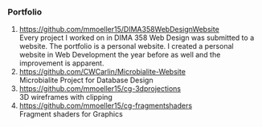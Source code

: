### Portfolio

1. https://github.com/mmoeller15/DIMA358WebDesignWebsite \
   Every project I worked on in DIMA 358 Web Design was submitted to a website. The portfolio is a personal website. I created a personal website in Web Development the year before as well and the improvement is apparent. 
2. https://github.com/CWCarlin/Microbialite-Website \
  Microbialite Project for Database Design
3.  https://github.com/mmoeller15/cg-3dprojections \
   3D wireframes with clipping 
4. https://github.com/mmoeller15/cg-fragmentshaders \
   Fragment shaders for Graphics
